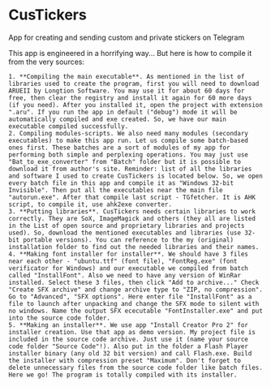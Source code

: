 # CusTickers
App for creating and sending custom and private stickers on Telegram

This app is engineered in a horrifying way...
But here is how to compile it from the very sources:

    1. **Compiling the main executable**. As mentioned in the list of libraries used to create the program, first you will need to download ARUEII by Longtion Software. You may use it for about 60 days for free, then clear the registry and install it again for 60 more days (if you need). After you installed it, open the project with extension ".aru". If you run the app in default ("debug") mode it will be automatically compiled and exe created. So, we have our main executable compiled successfully.
    2. Compiling modules-scripts. We also need many modules (secondary executables) to make this app run. Let us compile some batch-based ones first. These batches are a sort of modules of my app for performing both simple and perplexing operations. You may just use "Bat_to_exe_converter" from "Batch" folder but it is possible to download it from author's site. Reminder: list of all the libraries and software I used to create CusTickers is located below. So, we open every batch file in this app and compile it as "Windows 32-bit Invisible". Then put all the executables near the main file "autorun.exe". After that compile last script - TGfetcher. It is AHK script, to compile it, use ahk2exe converter.
    3. **Putting libraries**. CusTickers needs certain libraries to work correctly. They are SoX, ImageMagick and others (they all are listed in the List of open source and proprietary libraries and projects used). So, download the mentioned executables and libraries (use 32-bit portable versions). You can reference to the my (original) installation folder to find out the needed libraries and their names.
    4. **Making font installer for installer**. We should have 3 files near each other - "ubuntu.ttf" (font file), "FontReg.exe" (font verificator for Windows) and our executable we compiled from batch called "InstallFont". Also we need to have any version of WinRar installed. Select these 3 files, then click "Add to archive..." Check "Create SFX archive" and change archive type to "ZIP, no compression". Go to "Advanced", "SFX options". Here enter file "InstallFont" as a file to launch after unpacking and change the SFX mode to silent with no windows. Name the output SFX ececutable "FontInstaller.exe" and put into the source code folder.
    5. **Making an installer**. We use app "Install Creator Pro 2" for installer creation. Use that app as demo version. My project file is included in the source code archive. Just use it (name your source code folder "Source Code"!). Also put in the folder a Flash Player installer binary (any old 32 bit version) and call Flash.exe. Build the installer with compression preset "Maximum". Don't forget to delete unnecessary files from the source code folder like batch files. 
    Here we go! The program is totally compiled with its installer.
